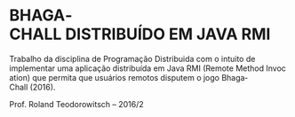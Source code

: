 # BHAGA­CHALL DISTRIBUÍDO EM JAVA RMI

Trabalho da disciplina de Programação Distribuida com o intuito de implementar uma aplicação distribuída em Java RMI (Remote Method Invocation) que permita que usuários remotos disputem o jogo Bhaga­Chall (2016).

Prof. Roland Teodorowitsch – 2016/2
